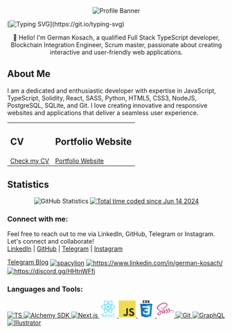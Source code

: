 <p align="center">
  <img src="https://www.codewars.com/users/Spacylion/badges/micro" alt="Profile Banner" />
</p>

[![Typing SVG](https://readme-typing-svg.herokuapp.com?color=%2336BCF7&lines=German+Kosach+Fullstack+Developer!)](https://git.io/typing-svg)


<p align="center">👋 Hello! I'm German Kosach, a qualified Full Stack TypeScript developer, Blockchain Integration Engineer, Scrum master, passionate about creating interactive and user-friendly web applications.</p>

<h2>About Me</h2>
<p>
  I am a dedicated and enthusiastic developer with expertise in JavaScript, TypeScript, Solidity, React, SASS, Python, HTML5, CSS3, NodeJS, PostgreSQL, SQLite, and Git. I love creating innovative and responsive websites and applications that deliver a seamless user experience.
</p>

<table align="center">
  <tr>
    <td>
      <h2>CV</h2>
    </td>
    <td>
      <h2>Portfolio Website</h2>
    </td>
  </tr>
  <tr>
    <td>
      <a href="https://app.rezi.ai/s/MJKmB4pSq8tAprLSNYR4">Check my CV</a>
    </td>
    <td>
      <a href="https://drdev.tech/">Portfolio Website</a>
    </td>
  </tr>
</table>

<h2>Statistics</h2>

<p align="center">
  <img src="https://github-readme-stats.vercel.app/api?username=gkosach&show_icons=true&count_private=true&hide=prs&theme=radical" alt="GitHub Statistics" />
<a href="https://wakatime.com/@5fc62e08-4e5e-4073-96b9-1543b53b93bc"><img src="https://wakatime.com/badge/user/5fc62e08-4e5e-4073-96b9-1543b53b93bc.svg" alt="Total time coded since Jun 14 2024" /></a>

<h3>Connect with me:</h3>
<p>
  Feel free to reach out to me via LinkedIn, GitHub, Telegram or Instagram. Let's connect and collaborate!<br/>
  <a href="https://www.linkedin.com/in/german-kosach/">LinkedIn</a> | <a href="https://github.com/gkosach">GitHub</a> | <a href="https://t.me/drdev">Telegram</a> | <a href="https://www.instagram.com/duckb.yte/">Instagram</a>
</p>
<p>
  <a href="https://t.me/duckbyte" target="blank">Telegram Blog</a> 
  <a href="https://twitter.com/spacylion" target="blank"><img align="center" src="https://raw.githubusercontent.com/rahuldkjain/github-profile-readme-generator/master/src/images/icons/Social/twitter.svg" alt="spacylion" height="30" width="40" /></a>
  <a href="https://www.linkedin.com/in/german-kosach/" target="blank"><img align="center" src="https://raw.githubusercontent.com/rahuldkjain/github-profile-readme-generator/master/src/images/icons/Social/linked-in-alt.svg" alt="https://www.linkedin.com/in/german-kosach/" height="30" width="40" /></a>
  <a href="https://discord.gg/https://discord.gg/HHtnWFfj" target="blank"><img align="center" src="https://raw.githubusercontent.com/rahuldkjain/github-profile-readme-generator/master/src/images/icons/Social/discord.svg" alt="https://discord.gg/HHtnWFfj" height="30" width="40" /></a>
</p>

<h3>Languages and Tools:</h3>
<p>
  <a href="https://www.typescriptlang.org/" target="_blank" rel="noreferrer">
    <img src="https://titrias.com/files/2022/04/typescript.png" alt="TS" width="40" height="40" />
  </a>
  <a href="https://www.alchemy.com/sdk" target="_blank" rel="noreferrer">
    <img src="https://moralis.io/wp-content/uploads/2022/08/Alchemy_Logo.jpg" alt="Alchemy SDK" width="80" height="40" />
  </a>
  <a href="https://nextjs.org/" target="_blank" rel="noreferrer">
    <img src="https://img.shields.io/badge/-Next.js-000000?style=flat-square&logo=next.js" alt="Next.js" width="100" height="40" />
  </a>
  <a href="https://reactjs.org/" target="_blank" rel="noreferrer">
    <img src="https://raw.githubusercontent.com/devicons/devicon/master/icons/react/react-original-wordmark.svg" alt="React" width="40" height="40" />
  </a>
  <a href="https://developer.mozilla.org/en-US/docs/Web/JavaScript" target="_blank" rel="noreferrer">
    <img src="https://raw.githubusercontent.com/devicons/devicon/master/icons/javascript/javascript-original.svg" alt="JavaScript" width="40" height="40" />
  </a>
  <a href="https://www.w3schools.com/css/" target="_blank" rel="noreferrer">
    <img src="https://raw.githubusercontent.com/devicons/devicon/master/icons/css3/css3-original-wordmark.svg" alt="CSS" width="40" height="40" />
  </a>
  <a href="https://sass-lang.com" target="_blank" rel="noreferrer">
    <img src="https://raw.githubusercontent.com/devicons/devicon/master/icons/sass/sass-original.svg" alt="SASS" width="40" height="40" />
  </a>
  <a href="https://git-scm.com/" target="_blank" rel="noreferrer">
    <img src="https://www.vectorlogo.zone/logos/git-scm/git-scm-icon.svg" alt="Git" width="40" height="40" />
  </a>
  <a href="https://graphql.org" target="_blank" rel="noreferrer">
    <img src="https://www.vectorlogo.zone/logos/graphql/graphql-icon.svg" alt="GraphQL" width="40" height="40" />
  </a>
  <a href="https://www.adobe.com/in/products/illustrator.html" target="_blank" rel="noreferrer">
    <img src="https://www.vectorlogo.zone/logos/adobe_illustrator/adobe_illustrator-icon.svg" alt="Illustrator" width="40" height="40" />
  </a>
</p>
